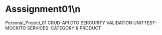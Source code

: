 # Asssignment01\n
Personal_Project_01
CRUD-API
DTO
SERCURITY
VALIDATION
UNITTEST-MOCKITO
  SERVICES: CATEGORY & PRODUCT
